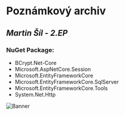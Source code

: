 # Poznámkový archiv
*Martin Šíl - 2.EP*
---
### NuGet Package:
- BCrypt.Net-Core
- Microsoft.AspNetCore.Session
- Microsoft.EntityFrameworkCore
- Microsoft.EntityFrameworkCore.SqlServer
- Microsoft.EntityFrameworkCore.Tools
- System.Net.Http


![Banner](https://cdn.discordapp.com/attachments/911393922310373379/965376971913695252/poznamkovy-archiv.png)
